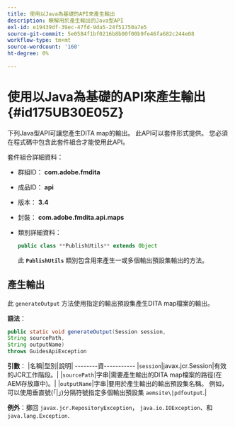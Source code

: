 ```yaml
---
title: 使用以Java為基礎的API來產生輸出
description: 瞭解用於產生輸出的Java型API
exl-id: e19439df-39ec-47fd-9da5-24f51750a7e5
source-git-commit: 5e0584f1bf0216b8b00f00b9fe46fa682c244e08
workflow-type: tm+mt
source-wordcount: '160'
ht-degree: 0%

---
```


# 使用以Java為基礎的API來產生輸出 {#id175UB30E05Z}

下列Java型API可讓您產生DITA map的輸出。 此API可以套件形式提供。 您必須在程式碼中包含此套件組合才能使用此API。

套件組合詳細資料：

- 群組ID： **com.adobe.fmdita**

- 成品ID： **api**

- 版本： **3.4**

- 封裝： ****com.adobe.fmdita.api.maps****

- 類別詳細資料：

  ```JAVA
  public class **PublishUtils** extends Object
  ```

  此 **`PublishUtils`** 類別包含用來產生一或多個輸出預設集輸出的方法。


## 產生輸出

此 ``generateOutput`` 方法使用指定的輸出預設集產生DITA map檔案的輸出。

**語法**：

```JAVA
public static void generateOutput(Session session,
String sourcePath,
String outputName)
throws GuidesApiException
```

**引數**： |名稱|型別|說明| --------資----------- |`session`|javax.jcr.Session|有效的JCR工作階段。| |``sourcePath``|字串|需要產生輸出的DITA map檔案的路徑\(在AEM存放庫中\)。| |``outputName``|字串|要用於產生輸出的輸出預設集名稱。 例如，可以使用垂直號\(「\|」\)分隔符號指定多個輸出預設集 `aemsite\|pdfoutput`.|

**例外**：擲回 ``javax.jcr.RepositoryException``， `java.io.IOException`、和 `java.lang.Exception`.
